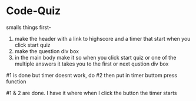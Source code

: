 # Code-Quiz

smalls things first-

1. make the header with a link to highscore and a timer that start when you click start quiz
2. make the question div box
3. in the main body make it so when you click start quiz or one of the multiple answers it takes you to the first or next qustion div box

#1 is done but timer doesnt work, do #2 then put in timer buttom press function

#1 & 2 are done. I have it where when I click the button the timer starts
